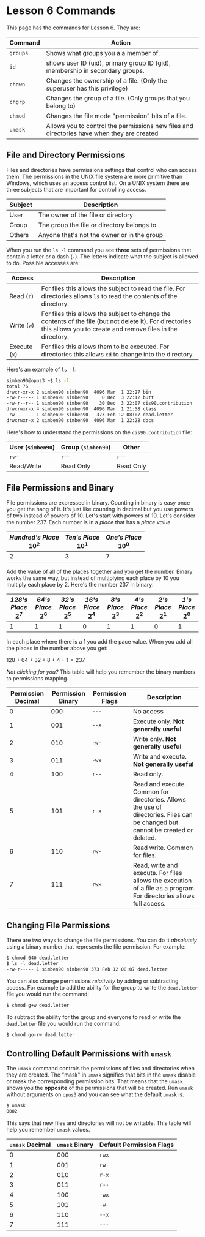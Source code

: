 # Lesson 6 Commands 

This page has the commands for Lesson 6. They are: 

| Command | Action | 
| --- | --- | 
| `groups` | Shows what groups you a a member of. | 
| `id` | shows user ID (uid), primary group ID (gid), membership in secondary groups. | 
| `chown` | Changes the ownership of a file. (Only the superuser has this privilege) | 
| `chgrp` | Changes the group of a file. (Only groups that you belong to) 
| `chmod` | Changes the file mode "permission" bits of a file. |  
| `umask` | Allows you to control the permissions new files and directories have when they are created | 

## File and Directory Permissions 

Files and directories have permissions settings that control who can access them. The permissions in the UNIX file system are more primitive than Windows, which uses an access control list. On a UNIX system there are three subjects that are important for controlling access. 

| Subject | Description | 
| --- | --- | 
| User | The owner of the file or directory | 
| Group | The group the file or directory belongs to | 
| Others | Anyone that's not the owner or in the group | 

When you run the `ls -l` command you see **three** sets of permissions that contain a letter or a dash (`-`). The letters indicate what the subject is allowed to do. Possible accesses are: 

| Access | Description |
| --- | --- | 
| Read (`r`) | For files this allows the subject to read the file. For directories allows `ls` to read the contents of the directory. | 
| Write (`w`) | For files this allows the subject to change the contents of the file (but not delete it). For directories this allows you to create and remove files in the directory. | 
| Execute (`x`) | For files this allows them to be executed. For directories this allows `cd` to change into the directory. | 

Here's an example of `ls -l`:

```bash
simben90@opus3:~$ ls -l 
total 76
drwxr-xr-x 2 simben90 simben90  4096 Mar  1 22:27 bin
-rw-r----- 1 simben90 simben90     0 Dec  3 22:12 butt
-rw-r--r-- 1 simben90 simben90    30 Dec  3 22:07 cis90.contribution
drwxrwxr-x 4 simben90 simben90  4096 Mar  1 21:58 class
-rw------- 1 simben90 simben90   373 Feb 12 08:07 dead.letter
drwxrwxr-x 2 simben90 simben90  4096 Mar  1 22:28 docs
```

Here's how to understand the permissions on the `cis90.contribution` file: 

| User (`simben90`) | Group (`simben90`) | Other | 
| --- | --- | --- | 
| `rw-` | `r--` | `r--` | 
| Read/Write | Read Only | Read Only | 


## File Permissions and Binary 

File permissions are expressed in binary. Counting in binary is easy once you get the hang of it. It's just like counting in decimal but you use powers of two instead of powers of 10. Let's start with powers of 10. Let's consider the number 237. Each number is in a *place* that has a *place value*. 

| *Hundred's Place* <br> $10^2$ | *Ten's Place* <br> $10^1$ | *One's Place* <br> $10^0$ | 
| --- | --- | --- | 
| 2 | 3 | 7 | 

Add the value of all of the places together and you get the number. Binary works the same way, but instead of multiplying each place by 10 you multiply each place by 2. Here's the number 237 in binary: 

| *128's Place* <br> $2^7$ | *64's Place* <br> $2^6$ | *32's Place* <br> $2^5$ | *16's Place* <br> $2^4$ | *8's Place* <br> $2^3$ | *4's Place* <br> $2^2$ | *2's Place* <br> $2^1$ | *1's Place* <br> $2^0$ | 
| --- | --- | --- | -- | -- | -- | -- | -- | 
| 1 | 1 | 1 | 0 | 1 | 1 | 0 | 1 |  

In each place where there is a 1 you add the pace value. When you add all the places in the number above you get: 

$128 + 64 + 32 + 8 + 4 + 1 = 237$

*Not clicking for you?* This table will help you remember the binary numbers to permissions mapping. 

| Permission Decimal | Permission Binary | Permission Flags | Description | 
| --- | --- | --- | --- | 
| 0 | 000 | `---` | No access | 
| 1 | 001 | `--x` | Execute only. **Not generally useful** | 
| 2 | 010 | `-w-` | Write only. **Not generally useful** | 
| 3 | 011 | `-wx` | Write and execute. **Not generally useful** | 
| 4 | 100 | `r--` | Read only. | 
| 5 | 101 | `r-x` | Read and execute. Common for directories. Allows the use of directories. Files can be changed but cannot be created or deleted. | 
| 6 | 110 | `rw-` | Read write. Common for files. | 
| 7 | 111 | `rwx` | Read, write and execute. For files allows the execution of a file as a program. For directories allows full access. | 

## Changing File Permissions 

There are two ways to change the file permissions. You can do it *absolutely* using a binary number that represents the file permission. For example: 

```bash 
$ chmod 640 dead.letter 
$ ls -l dead.letter 
-rw-r----- 1 simben90 simben90 373 Feb 12 08:07 dead.letter
```

You can also change permissions *relatively* by adding or subtracting access. For example to add the ability for the group to write the `dead.letter` file you would run the command: 

```bash 
$ chmod g+w dead.letter 
```

To subtract the ability for the group and everyone to read or write the `dead.letter` file you would run the command: 

```bash 
$ chmod go-rw dead.letter
``` 

## Controlling Default Permissions with `umask`

The `umask` command controls the permissions of files and directories when they are created. The "mask" in `umask` signifies that bits in the `umask` disable or mask the corresponding permission bits. That means that the `umask` shows you the **opposite** of the permissions that will be created. Run `umask` without arguments on `opus3` and you can see what the default `umask` is.

```bash
$ umask 
0002
```

This says that new files and directories will not be writable. This table will help you remember `umask` values. 

| `umask` Decimal | `umask` Binary | Default Permission Flags | 
| --- | --- | --- |  
| 0 | 000 | `rwx` |  
| 1 | 001 | `rw-` |  
| 2 | 010 | `r-x` |  
| 3 | 011 | `r--` |  
| 4 | 100 | `-wx` |  
| 5 | 101 | `-w-` |  
| 6 | 110 | `--x` |  
| 7 | 111 | `---` |  

